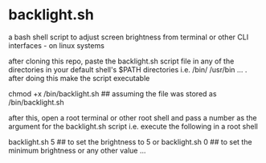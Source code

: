 # backlight.sh
a bash shell script to adjust screen brightness from terminal or other CLI interfaces - on linux systems 

after cloning this repo, paste the backlight.sh script file in any of the directories in your default shell's $PATH directories i.e. /bin/ /usr/bin ... . after doing this make the script executable 

chmod +x /bin/backlight.sh ## assuming the file was stored as /bin/backlight.sh

after this, open a root terminal or other root shell and pass a number as the argument for the backlight.sh script i.e. execute the following in a root shell

backlight.sh 5 ## to set the brightness to 5 or
backlight.sh 0 ## to set the minimum brightness or any other value ...

